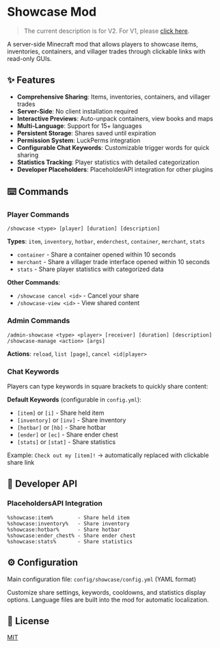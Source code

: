 # Showcase Mod

> The current description is for V2. For V1, please [click here](https://modrinth.com/mod/showcase/version/1.1.0+mc1.21.6).

A server-side Minecraft mod that allows players to showcase items, inventories, containers, and villager trades through clickable links with read-only GUIs.

## ✨ Features

- **Comprehensive Sharing**: Items, inventories, containers, and villager trades
- **Server-Side**: No client installation required
- **Interactive Previews**: Auto-unpack containers, view books and maps
- **Multi-Language**: Support for 15+ languages
- **Persistent Storage**: Shares saved until expiration
- **Permission System**: LuckPerms integration
- **Configurable Chat Keywords**: Customizable trigger words for quick sharing
- **Statistics Tracking**: Player statistics with detailed categorization
- **Developer Placeholders**: PlaceholderAPI integration for other plugins


## ⌨️ Commands

### Player Commands

```
/showcase <type> [player] [duration] [description]
```
**Types**: `item`, `inventory`, `hotbar`, `enderchest`, `container`, `merchant`, `stats`

- `container` - Share a container opened within 10 seconds
- `merchant` - Share a villager trade interface opened within 10 seconds
- `stats` - Share player statistics with categorized data

**Other Commands**:
- `/showcase cancel <id>` - Cancel your share
- `/showcase-view <id>` - View shared content

### Admin Commands
```
/admin-showcase <type> <player> [receiver] [duration] [description]
/showcase-manage <action> [args]
```

**Actions**: `reload`, `list [page]`, `cancel <id|player>`

### Chat Keywords

Players can type keywords in square brackets to quickly share content:

**Default Keywords** (configurable in `config.yml`):
- `[item]` or `[i]` - Share held item
- `[inventory]` or `[inv]` - Share inventory
- `[hotbar]` or `[hb]` - Share hotbar
- `[ender]` or `[ec]` - Share ender chest
- `[stats]` or `[stat]` - Share statistics

Example: `Check out my [item]!` → automatically replaced with clickable share link

## 🔌 Developer API

### PlaceholdersAPI Integration

```
%showcase:item%        - Share held item
%showcase:inventory%   - Share inventory  
%showcase:hotbar%      - Share hotbar
%showcase:ender_chest% - Share ender chest
%showcase:stats%       - Share statistics
```

## ⚙️ Configuration

Main configuration file: `config/showcase/config.yml` (YAML format)

Customize share settings, keywords, cooldowns, and statistics display options. Language files are built into the mod for automatic localization.

## 📝 License

[MIT](./LICENSE)
